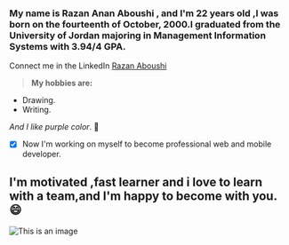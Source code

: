 ### My name is Razan Anan Aboushi , and I'm 22 years old ,I was born on the fourteenth of October, 2000.I graduated from the University of Jordan majoring in Management Information Systems with 3.94/4 GPA.

 Connect me in the LinkedIn [Razan Aboushi](https://jo.linkedin.com/in/razan-aboushi)
 
>**My hobbies are:**
- Drawing.
- Writing.

_And I like purple color_. :purple_heart:

- [x] Now I'm working on myself to become professional web and mobile developer.

## I'm motivated ,fast learner and i love to learn with a team,and I'm happy to become with you. :smile:


![This is an image](https://pm1.narvii.com/6734/21b660dacccb51f7128caa84c8295f2aec190952v2_hq.jpg)
